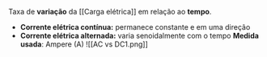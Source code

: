 Taxa de **variação** da [[Carga elétrica]] em relação ao **tempo**.
- **Corrente elétrica contínua:** permanece constante e em uma direção
- **Corrente elétrica alternada:** varia senoidalmente com o tempo
**Medida usada**: Ampere (A)
![[AC vs DC1.png]]

